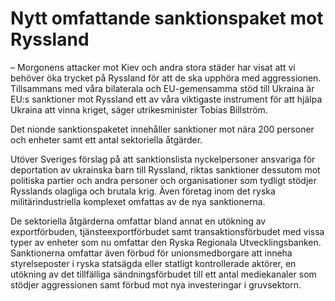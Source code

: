 # Nytt omfattande sanktionspaket mot Ryssland

– Morgonens attacker mot Kiev och andra stora städer har visat att vi behöver öka trycket på Ryssland för att de ska upphöra med aggressionen. Tillsammans med våra bilaterala och EU\-gemensamma stöd till Ukraina är EU:s sanktioner mot Ryssland ett av våra viktigaste instrument för att hjälpa Ukraina att vinna kriget, säger utrikesminister Tobias Billström.

Det nionde sanktionspaketet innehåller sanktioner mot nära 200 personer och enheter samt ett antal sektoriella åtgärder.

Utöver Sveriges förslag på att sanktionslista nyckelpersoner ansvariga för deportation av ukrainska barn till Ryssland, riktas sanktioner dessutom mot politiska partier och andra personer och organisationer som tydligt stödjer Rysslands olagliga och brutala krig. Även företag inom det ryska militärindustriella komplexet omfattas av de nya sanktionerna.

De sektoriella åtgärderna omfattar bland annat en utökning av exportförbuden, tjänsteexportförbudet samt transaktionsförbudet med vissa typer av enheter som nu omfattar den Ryska Regionala Utvecklingsbanken. Sanktionerna omfattar även förbud för unionsmedborgare att inneha styrelseposter i ryska statsägda eller statligt kontrollerade aktörer, en utökning av det tillfälliga sändningsförbudet till ett antal mediekanaler som stödjer aggressionen samt förbud mot nya investeringar i gruvsektorn.

